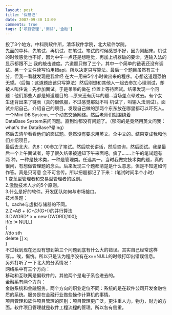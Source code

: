 ```yaml
---
layout: post
title: '保研记'
date: 2007-09-30 13:09
comments: true
tags: ['项目管理','面试','金融']
---
```


投了3个地方。中科院软件所，清华软件学院，北大软件学院。  
先面的中科，先笔试，再机试，在笔试。笔试的时候感觉不好，因为刚起床。机试的时候感觉也不好，因为中午一点还是想睡觉，再加上机器破的要命，连输入法的显示都跟不上
我的敲击速度。六道题只做了三个，其中一个简单的链表还没有调试。另一个文件读写怕用错api。所以决定只写算法。最后一个题目虽然有三十分，但我一看就发现是我曾经
在大一用来5个小时做出来的程序。心想这道题恐怕无望。（后悔：这道题应该只写算法）然后刚想和其他人一起去参加心理测试，却被人叫住说：先参加面试。于是呆呆的做在
位置上等待面试。结果发现一个问题：他们那些人都是知道题目的....原来还有历年的题...当场差点晕过去。有个女生还背出来了链表（真的很佩服，不过感觉那就不叫
机试了，叫输入法测试）。面试介绍自己，介绍自己的项目。发现自己做的那两个东东放在哪里都可以吓死人。一个Mini DB System,
一个动态交通网络。然后老师们就围绕着DataBase System来问问题。直到谁都没有问题了。（郁闷的是竟然用英文问我：what's the
DataBase?晕ing）  
然后去清华看看他们的面试题。竟然没有要求用英文。全中文的。结果变成我和他们介绍项目。  
最后去北大，先8：00参加了笔试。然后院长讲话，然后咨询，然后面试。我是最后一个上午面试者，等了很久结果被通知下午来面吧。疯了.......上午的笔试题有两
种。一种是技术类，一种是管理类。任选其一。当时我做完技术类的题，真的很闲，有想做管理题的念头。后来发现三个题都清楚是什么意思，但是不知道如何作答。真是只可意
会不可言传。所以把题都记了下来：（笔试时间半个小时）  
1.变革型管理者和交易型管理者的区别。  
2.激励技术人才的5个原则。  
3.什么是好的软件。开发团队如何与市场接口。  
技术类题：  
1。cache与虚拟存储器的不同。  
2.Z=A*B + (C+D)*(G+I)的并行算法  
3.DWORD* x = new DWORD[100];  
if(x != NULL)  
{  
//do sth  
delete [] x;  
}  
不过我到现在还没有想到第三个问题到底有什么大的错误。其实自己经常这样写。。唉，惭愧。所以只是认为程序没有在x==NULL的时候打印出错误信息。  
另外打听了一下北大的分系情况：  
网络系中有三个方向：  
移动和互联网是偏软件的，其他两个是电子系合进去的。  
金融系有两个方向：  
金融系统和金融服务。两个方向的职业定位不同：系统的是在软件公司开发金融性质的系统。服务是在金融行业做些操作计算机的事情。  
项目管理和软件项目管理的区别：项目管理更广泛，更注重人力，物力，财力的方面。软件项目管理就是软件工程流程的管理。所以各有侧重。

